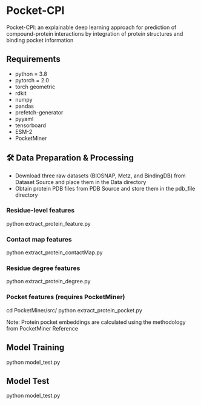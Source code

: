 # Pocket-CPI
Pocket-CPI: an explainable deep learning approach for prediction of compound-protein interactions by integration of protein structures and binding pocket information


## Requirements
  * python = 3.8
  * pytorch = 2.0
  * torch geometric
  * rdkit
  * numpy
  * pandas
  * prefetch-generator
  * pyyaml
  * tensorboard
  * ESM-2
  * PocketMiner

## 🛠️ Data Preparation & Processing
- Download three raw datasets (BIOSNAP, Metz, and BindingDB) from Dataset Source and place them in the Data directory
- Obtain protein PDB files from PDB Source and store them in the pdb_file directory

### Residue-level features
python extract_protein_feature.py

### Contact map features
python extract_protein_contactMap.py

### Residue degree features
python extract_protein_degree.py

### Pocket features (requires PocketMiner)
cd PocketMiner/src/
python extract_protein_pocket.py

Note: Protein pocket embeddings are calculated using the methodology from PocketMiner Reference

## Model Training
python model_test.py

## Model Test
python model_test.py




